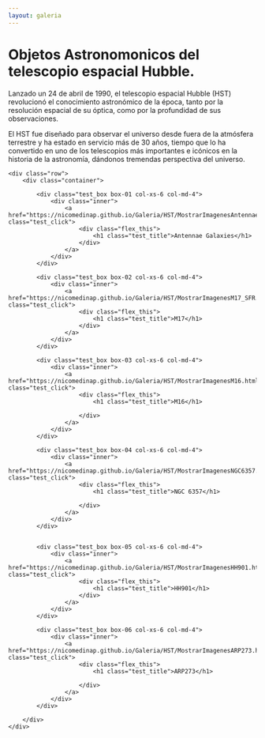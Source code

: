```yaml
---
layout: galeria
--- 
```


<html lang="es">
<head>
	<meta charset="utf-8">
	<meta name="description" content="Composiciones">
	<meta name="keywords" content="HTML5">
	<title>Galeria de fotos </title>

<!-- Local -->
<!-- <link rel="stylesheet" href="/Users/nicomedinap/Documents/GitHub/nicomedinap.github.io/public/css/galeria.css"> -->

<!-- Publico -->
<link rel="stylesheet" href="/public/css/Telescopios.css"> 



<style>
.box-01 .inner {
    background-image: url('https://raw.githubusercontent.com/nicomedinap/nicomedinap.github.io/master/Galeria/HST/AntennaeGalaxies/AntennaeGalaxies.jpg');
    background-position: 50% 50%;
    background-repeat: no-repeat;
    background-size: cover;
}

.box-02 .inner {
    background-image: url('https://raw.githubusercontent.com/nicomedinap/nicomedinap.github.io/master/Galeria/HST/M17_SFR/M17_SFR.jpg');
    background-position: 50% 50%;
    background-repeat: no-repeat;
    background-size: cover;
}
 
.box-03 .inner {
    background-image: url('https://raw.githubusercontent.com/nicomedinap/nicomedinap.github.io/master/Galeria/HST/M16/M16.jpg');
    background-position: 50% 50%;
    background-repeat: no-repeat;
    background-size: cover;
}

.box-04 .inner {
    background-image: url('https://raw.githubusercontent.com/nicomedinap/nicomedinap.github.io/master/Galeria/HST/NGC6357/NGC6357.jpg');
    background-position: 50% 50%;
    background-repeat: no-repeat;
    background-size: cover;
}

.box-05 .inner {
    background-image: url('https://raw.githubusercontent.com/nicomedinap/nicomedinap.github.io/master/Galeria/HST/HH901/HH901.jpg');
    background-position: 50% 50%;
    background-repeat: no-repeat;
    background-size: cover;
}

.box-06 .inner {
    background-image: url('https://raw.githubusercontent.com/nicomedinap/nicomedinap.github.io/master/Galeria/HST/ARP273/ARP273.jpg');
    background-position: 50% 50%;
    background-repeat: no-repeat;
    background-size: cover;
}
</style>


</head>


<h1 class="page_title">Objetos Astronomonicos del telescopio espacial Hubble.</h1>

<p> Lanzado un 24 de abril de 1990, el telescopio espacial Hubble (HST) revolucionó el conocimiento astronómico de la época, tanto por la resolución espacial de su óptica, como por la profundidad de sus observaciones.</p>

<p>El HST fue diseñado para observar el universo desde fuera de la atmósfera terrestre y ha estado en servicio más de 30 años, tiempo que lo ha convertido en uno de los telescopios más importantes e icónicos en la historia de la astronomía, dándonos tremendas perspectiva del universo.</p>

<body>

    <div class="row">
        <div class="container">

            <div class="test_box box-01 col-xs-6 col-md-4">
                <div class="inner">
                    <a href="https://nicomedinap.github.io/Galeria/HST/MostrarImagenesAntennaeGalaxies.html" class="test_click">
                        <div class="flex_this">
                            <h1 class="test_title">Antennae Galaxies</h1>
                        </div>
                    </a>
                </div>
            </div>

            <div class="test_box box-02 col-xs-6 col-md-4">
                <div class="inner">
                    <a href="https://nicomedinap.github.io/Galeria/HST/MostrarImagenesM17_SFR.html" class="test_click">
                        <div class="flex_this">
                            <h1 class="test_title">M17</h1>
                        </div>
                    </a>
                </div>
            </div>

            <div class="test_box box-03 col-xs-6 col-md-4">
                <div class="inner">
                    <a href="https://nicomedinap.github.io/Galeria/HST/MostrarImagenesM16.html" class="test_click">
                        <div class="flex_this">
                            <h1 class="test_title">M16</h1>
                            
                        </div>
                    </a>
                </div>
            </div>

            <div class="test_box box-04 col-xs-6 col-md-4">
                <div class="inner">
                    <a href="https://nicomedinap.github.io/Galeria/HST/MostrarImagenesNGC6357.html" class="test_click">
                        <div class="flex_this">
                            <h1 class="test_title">NGC 6357</h1>
                            
                        </div>
                    </a>
                </div>
            </div>
    
           
            <div class="test_box box-05 col-xs-6 col-md-4">
                <div class="inner">
                    <a href="https://nicomedinap.github.io/Galeria/HST/MostrarImagenesHH901.html" class="test_click">
                        <div class="flex_this">
                            <h1 class="test_title">HH901</h1>
                        </div>
                    </a>
                </div>
            </div>

            <div class="test_box box-06 col-xs-6 col-md-4">
                <div class="inner">
                    <a href="https://nicomedinap.github.io/Galeria/HST/MostrarImagenesARP273.html" class="test_click">
                        <div class="flex_this">
                            <h1 class="test_title">ARP273</h1>
                            
                        </div>
                    </a>
                </div>
            </div>

        </div>
    </div>

</body>
</html>